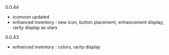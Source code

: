 0.0.44
- icomoon updated
- enhanced inventory : new icon, button placement, enhancement display, rarity display as stars

0.0.43
- enhanced inventory : colors, rarity display
